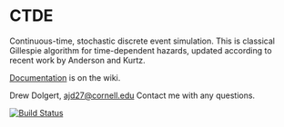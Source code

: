 CTDE
===========

Continuous-time, stochastic discrete event simulation.
This is classical Gillespie algorithm for time-dependent hazards, updated according to recent work by Anderson and Kurtz.

[Documentation](adolgert/CTDE.jl/wiki/Continuous-Time-Discrete-Event-Module-for-Julia) is on the wiki.

Drew Dolgert, ajd27@cornell.edu
Contact me with any questions.

[![Build Status](https://travis-ci.org/adolgert/CTDE.jl.svg?branch=master)](https://travis-ci.org/adolgert/CTDE.jl)
